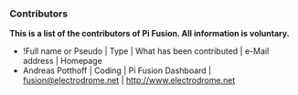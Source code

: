 ### Contributors
**This is a list of the contributors of Pi Fusion. All information is voluntary.**
- !Full name or Pseudo | Type | What has been contributed | e-Mail address | Homepage
- Andreas Potthoff | Coding | Pi Fusion Dashboard | fusion@electrodrome.net | http://www.electrodrome.net